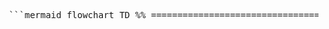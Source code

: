 <pre> ```mermaid flowchart TD %% ============================================================ %% SHARE2CARE – ZERO HUNGER : UNIFIED SYSTEM OVERVIEW + DATA FLOW %% ============================================================ %% === USERS LAYER === subgraph U["USER ROLES"] U1["Donor: Register/Login, Add Surplus Food Donation, Track Deliveries"] U2["NGO / Volunteer: View & Claim Donations, Deliver to Flood-Affected Communities"] U3["Admin: Approve NGOs, View Analytics & AI Insights"] end %% === FRONTEND LAYER === subgraph F["FRONTEND – Streamlit Web App"] F1["Interactive UI Tabs: Map, Donor Dashboard, NGO Dashboard, Deliveries, Analytics, AI Insights, Psychology, Admin Panel"] F2["API Integration Layer: Calls Backend Endpoints (FastAPI), Handles Auth & Session State"] F3["Real-Time Maps & Visuals: Geocoded Donations, Food Insecurity Heatmaps"] end %% === BACKEND LAYER === subgraph B["BACKEND – FastAPI + SQLModel"] direction TB B1["Auth Routes (/api/auth): Register/Login"] B2["Donations Routes (/api/donations): Add/List Donations"] B3["Communities Routes (/api/communities): View Needs, Mark Urgent"] B4["Delivery Routes (/api/delivery): Claim & Schedule"] B5["Analytics Routes (/api/analytics): Food Price Trends & Forecasts"] B6["Psychology Routes (/api/psychology): Sentiment & Motivation"] B7["Admin Routes (/api/admin): System Oversight"] B8["Workflow Logic (donor-ngo-workflow.py + services.py): Links donors ↔ NGOs ↔ deliveries"] end %% === DATABASE LAYER === subgraph D["DATABASE – PostgreSQL (SQLModel ORM)"] D1[(users)] D2[(donations)] D3[(communities)] D4[(deliveries)] D5[(claims)] D6[(analytics_cache)] end %% === AI & ML LAYER === subgraph M["AI + ML Modules"] M1["DistilBERT: Sentiment & Motivation Analysis → Psychology Route"] M2["Prophet / ARIMA: Food Price Forecasting → Analytics Route"] M3["MobileNetV2: Food Image Tagging → Donations Route"] M4["GeoML Heatmaps: Food Insecurity Mapping → Map Visualization"] end %% === STORAGE & FILE SYSTEM === subgraph S["Storage Layer"] S1["PostgreSQL DB File / Cloud Volume"] S2["donation_images/ Directory"] end %% === DATA FLOW === U1 -->|"Adds Donation"| F1 U2 -->|"Claims / Views"| F1 U3 -->|"Monitors Data"| F1 F1 --> F2 F2 -->|"RESTful API Calls (JSON)"| B B1 --> D1 B2 --> D2 B3 --> D3 B4 --> D4 B5 --> D6 B6 --> D1 B7 --> D1 B8 --> D2 B8 --> D4 B8 --> D5 B2 --> M3 B5 --> M2 B6 --> M1 B3 --> M4 M1 --> F1 M2 --> F1 M3 --> F1 M4 --> F3 B -->|"SQLModel ORM Queries"| D D -->|"Stores Persistent Data"| S1 B2 -->|"Upload/Serve Food Images"| S2 F3 -->|"Displays AI + Analytics Insights"| F1 ``` </pre>
